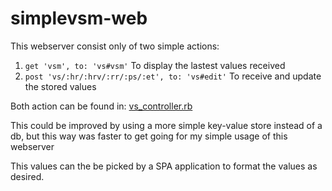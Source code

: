 # simplevsm-web
This webserver consist only of two simple actions:

1. `get 'vsm', to: 'vs#vsm'` To display the lastest values received
2. `post 'vs/:hr/:hrv/:rr/:ps/:et', to: 'vs#edit'` To receive and update the stored values

Both action can be found in: [vs_controller.rb](app/controllers/vs_controller.rb)

This could be improved by using a more simple key-value store instead of a db, but this way was faster to get going for my simple usage of this webserver

This values can the be picked by a SPA application to format the values as desired.

